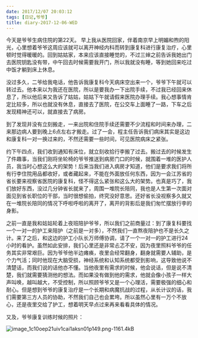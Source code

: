 ```yaml
---
date: 2017/12/07 20:03:12
tags: [日记,爷爷]
title: diary-2017-12-06-WED
---
```


今天是爷爷生病住院的第22天。
早上我从医院回家，伴着南京早上明媚和煦的阳光，心里想着爷爷这周应该就可以离开神经内科而转到康复科进行康复治疗，心里顿时觉得暖暖的。回到姑姑家，本来应该直接睡觉的，不过三婶之前告诉我她出门去医院钥匙没有带，中午回去时候需要我开门，所以我就没有睡，等到她回来吃过中饭才躺到床上休息。

没过多久，二爷给我电话，他告诉我康复科今天病床空出来一个，爷爷下午就可以转过去。他本来以为我还在医院，所以是要我办一下出院手续，不过我已经回来休息了，所以他后来又告诉了姑姑，姑姑下午就请假来医院办理手续。我心想事情肯定比较多，所以也就没有休息，直接去了医院，在公交车上面睡了一路，下车之后发现精神还可以，就直接去了病房。

到了发现并没有立刻搬走，一来出院和住院手续还需要不少流程和时间来办理，二来那边病人要到晚上6点左右才搬走。过了一会，程主任告诉我们病床其实是这边和康复科一对一换过来的，不然还需要一些时间，可见医院病床之紧张。

约下午四点，我们收到通知有床位，就立刻收拾行李搬了过去。搬过去的时候发生了件趣事，当我们刚将坐轮椅的爷爷推送到病房门口的时候，就围着一堆的医护人员，我当时心想这么大的架势！后来当我们进入病房才知道，他们是要求我们将所有行李住院用品都收好，或者藏起来，不能在外面放任何东西，因为一会江苏省的省长要来视察省医院的康复科，怪不得这么紧张和这么大的架势。也真是巧了，我们放好东西，没过几分钟省长就来了，周围一堆院长陪同，我也是人生第一次面对面见到省长职位的干部，当时很想偷拍，终究没好意思。还好省长没视察多久就又在一堆院长陪同的情况下呼啦呼啦的离开了，离开的背影后是我们匆忙摆放行李的身影。

之前一直是我和姑姑轮着上夜班陪护爷爷，所以我们之前商量过：到了康复科要找一个一对一的护工来陪护（之前是一对多），不然我们一直熬夜陪护也不是长久之计。来了之后，和这边的护工小队长万师傅协调，请了一个一对一的护工进行24小时的看护。虽然如此安排，我们心里还是非常忐忑不安，因为夜里照料爷爷的任务其实非常艰巨。因为爷爷他半边瘫痪，夜里会经常翻身，翻身就需要人辅助，是个力气活；同时他现在大脑受损，神经系统和认知系统都受到影响，这导致他说不清楚话，而我们说的话他亦不懂。当他夜里有需求的时候，他会说话，但是说不清楚，我们就需要猜测他的想法。而如果没有做到他的需求，他就会像小孩子一样大声叫唤，越叫越大，不受控制，所以照顾爷爷又是一个心理活，需要极强的细心和耐心。但是想到爷爷的康复治疗是一个长期和病魔抗战的过程，从长计议的话，我们需要第三方人员的协助，不然我们自己也会累垮。所以虽然心里有一万个不放心，还是夜里交给了护工，想着明天早点过来再来看看具体的情况。

又及，爷爷康复训练时候的照片：

![image_1c10oep21uiv1cai1aksn01p149.png-1161.4kB][1]

  [1]: http://static.zybuluo.com/whiledoing/yrpe3hdcg7gt9yeubuzxpl3a/image_1c10oep21uiv1cai1aksn01p149.png
